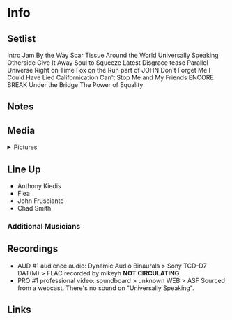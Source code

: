 # Info

## Setlist

Intro Jam
By the Way
Scar Tissue
Around the World
Universally Speaking
Otherside
Give It Away
Soul to Squeeze
Latest Disgrace tease
Parallel Universe
Right on Time
Fox on the Run part of JOHN
Don't Forget Me
I Could Have Lied
Californication
Can't Stop
Me and My Friends
ENCORE BREAK
Under the Bridge
The Power of Equality

## Notes

## Media 

<details>
  <summary>Pictures</summary>
  <!--<img alt="Setlist" title="Setlist" src="_.jpg" height="200" />
  <img alt="Ticket" title="Ticket" src="_.jpg" height="200" />
  <img alt="Flyer" title="Flyer" src="_.jpg" height="200" />
  <img alt="Clipping" title="Clipping" src="_.jpg" height="200" />-->
</details>

## Line Up

* Anthony Kiedis
* Flea
* John Frusciante
* Chad Smith

### Additional Musicians

## Recordings

* AUD #1 audience audio: Dynamic Audio Binaurals > Sony TCD-D7 DAT(M) > FLAC recorded by mikeyh **NOT CIRCULATING**
* PRO #1 professional video: soundboard > unknown WEB > ASF Sourced from a webcast. There's no sound on "Universally Speaking".

## Links